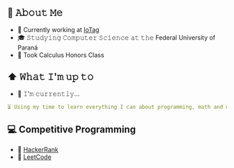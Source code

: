## :book: 𝙰𝚋𝚘𝚞𝚝 𝙼𝚎
- 💼 Currently working at <a href="https://iotag.com.br/">IoTag</a>
- 🎓 𝚂𝚝𝚞𝚍𝚢𝚒𝚗𝚐 𝙲𝚘𝚖𝚙𝚞𝚝𝚎𝚛 𝚂𝚌𝚒𝚎𝚗𝚌𝚎 𝚊𝚝 𝚝𝚑𝚎 Federal University of Paraná
- 🧠 Took Calculus Honors Class 
## ⬆ 𝚆𝚑𝚊𝚝 𝙸'𝚖 𝚞𝚙 𝚝𝚘
- 🔨 𝙸'𝚖 𝚌𝚞𝚛𝚛𝚎𝚗𝚝𝚕𝚢...
```yaml
⏳ Using my time to learn everything I can about programming, math and music ⏳
```
## 💻 Competitive Programming
- 🥇 <a href="https://www.hackerrank.com/profile/eduardokaluf1">HackerRank</a>
- 🥈 <a href="https://leetcode.com/u/Kaluf/">LeetCode</a>
